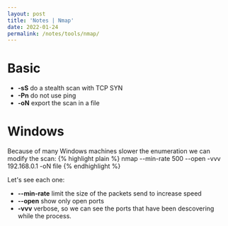 ```yaml
---
layout: post
title: 'Notes | Nmap'
date: 2022-01-24
permalink: /notes/tools/nmap/
---
```


# [](#header-4)Basic

- **-sS** do a stealth scan with TCP SYN
- **-Pn** do not use ping
- **-oN** export the scan in a file


# [](#header-4)Windows

Because of many Windows machines slower the enumeration we can modify the scan:
{% highlight plain %}
nmap --min-rate 500 --open -vvv 192.168.0.1 -oN file
{% endhighlight %}

Let's see each one:
- **--min-rate** limit the size of the packets send to increase speed
- **--open** show only open ports
- **-vvv** verbose, so we can see the ports that have been descovering while the process.
